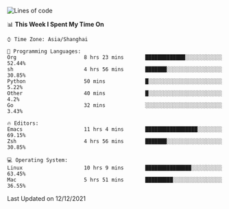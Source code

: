 <!--START_SECTION:waka-->
![Lines of code](https://img.shields.io/badge/From%20Hello%20World%20I%27ve%20Written-22%20Thousand%20lines%20of%20code-blue)

📊 **This Week I Spent My Time On** 

```text
⌚︎ Time Zone: Asia/Shanghai

💬 Programming Languages: 
Org                      8 hrs 23 mins       █████████████░░░░░░░░░░░░   52.44% 
sh                       4 hrs 56 mins       ███████░░░░░░░░░░░░░░░░░░   30.85% 
Python                   50 mins             █░░░░░░░░░░░░░░░░░░░░░░░░   5.22% 
Other                    40 mins             █░░░░░░░░░░░░░░░░░░░░░░░░   4.2% 
Go                       32 mins             ░░░░░░░░░░░░░░░░░░░░░░░░░   3.43%

🔥 Editors: 
Emacs                    11 hrs 4 mins       █████████████████░░░░░░░░   69.15% 
Zsh                      4 hrs 56 mins       ███████░░░░░░░░░░░░░░░░░░   30.85%

💻 Operating System: 
Linux                    10 hrs 9 mins       ███████████████░░░░░░░░░░   63.45% 
Mac                      5 hrs 51 mins       █████████░░░░░░░░░░░░░░░░   36.55%

```


 Last Updated on 12/12/2021
<!--END_SECTION:waka-->
